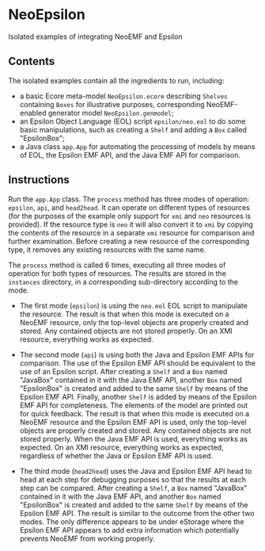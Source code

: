 # NeoEpsilon
Isolated examples of integrating NeoEMF and Epsilon

## Contents

The isolated examples contain all the ingredients to run, including:

* a basic Ecore meta-model `NeoEpsilon.ecore` describing `Shelves` containing `Boxes` for illustrative purposes, corresponding NeoEMF-enabled generator model `NeoEpsilon.genmodel`; 
* an Epsilon Object Language (EOL) script `epsilon/neo.eol` to do some basic manipulations, such as creating a `Shelf` and adding a `Box` called "EpsilonBox";
* a Java class `app.App` for automating the processing of models by means of EOL, the Epsilon EMF API, and the Java EMF API for comparison.  

## Instructions

Run the `app.App` class. The `process` method has three modes of operation: `epsilon`, `api`, and `head2head`. It can operate on different types of resources (for the purposes of the example only support for `xmi` and `neo` resources is provided). If the resource type is `neo` it will also convert it to `xmi` by copying the contents of the resource in a separate `xmi` resource for comparison and further examination. Before creating a new resource of the corresponding type, it removes any existing resources with the same name.

The `process` method is called 6 times, executing all three modes of operation for both types of resources. The results are stored in the `instances` directory, in a corresponding sub-directory according to the mode.

* The first mode (`epsilon`) is using the `neo.eol` EOL script to manipulate the resource. The result is that when this mode is executed on a NeoEMF resource, only the top-level objects are properly created and stored. Any contained objects are not stored properly. On an XMI resource, everything works as expected. 

* The second mode (`api`) is using both the Java and Epsilon EMF APIs for comparison. The use of the Epsilon EMF API should be equivalent to the use of an Epsilon script. After creating a `Shelf` and a `Box` named "JavaBox" contained in it with the Java EMF API, another `Box` named "EpsilonBox" is created and added to the same `Shelf` by means of the Epsilon EMF API. Finally, another `Shelf` is added by means of the Epsilon EMF API for completeness. The elements of the model are printed out for quick feedback. The result is that when this mode is executed on a NeoEMF resource and the Epsilon EMF API is used, only the top-level objects are properly created and stored. Any contained objects are not stored properly. When the Java EMF API is used, everything works as expected. On an XMI resource, everything works as expected, regardless of whether the Java or Epsilon EMF API is used.

* The third mode (`head2head`) uses the Java and Epsilon EMF API head to head at each step for debugging purposes so that the results at each step can be compared. After creating a `Shelf`, a `Box` named "JavaBox" contained in it with the Java EMF API, and another `Box` named "EpsilonBox" is created and added to the same `Shelf` by means of the Epsilon EMF API. The result is similar to the outcome from the other two modes. The only difference appears to be under eStorage where the Epsilon EMF API appears to add extra information which potentially prevents NeoEMF from working properly.